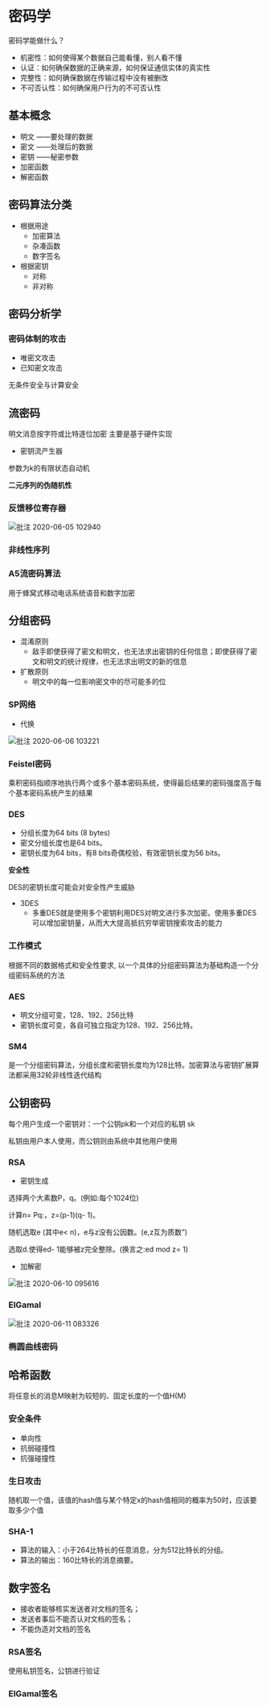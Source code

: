 # 密码学

密码学能做什么？
  - 机密性：如何使得某个数据自己能看懂，别人看不懂
  - 认证：如何确保数据的正确来源，如何保证通信实体的真实性
  - 完整性：如何确保数据在传输过程中没有被删改
  - 不可否认性：如何确保用户行为的不可否认性

## 基本概念

- 明文 ——要处理的数据
- 密文 ——处理后的数据
- 密钥 ——秘密参数
- 加密函数
- 解密函数

## 密码算法分类

- 根据用途
  - 加密算法
  - 杂凑函数
  - 数字签名
- 根据密钥
  - 对称
  - 非对称

## 密码分析学

### 密码体制的攻击

- 唯密文攻击
- 已知密文攻击

无条件安全与计算安全

## 流密码

明文消息按字符或比特逐位加密
主要是基于硬件实现

- 密钥流产生器

参数为k的有限状态自动机

**二元序列的伪随机性**

### 反馈移位寄存器

![批注 2020-06-05 102940](/assets/批注%202020-06-05%20102940.png)

### 非线性序列

### A5流密码算法

用于蜂窝式移动电话系统语音和数字加密

## 分组密码

- 混淆原则
  - 敌手即使获得了密文和明文，也无法求出密钥的任何信息；即使获得了密文和明文的统计规律，也无法求出明文的新的信息
- 扩散原则
  - 明文中的每一位影响密文中的尽可能多的位

### SP网络

- 代换

![批注 2020-06-06 103221](/assets/批注%202020-06-06%20103221.png)

### Feistel密码

乘积密码指顺序地执行两个或多个基本密码系统，使得最后结果的密码强度高于每个基本密码系统产生的结果

### DES

- 分组长度为64 bits (8 bytes)
- 密文分组长度也是64 bits。
- 密钥长度为64 bits，有8 bits奇偶校验，有效密钥长度为56 bits。

**安全性**

DES的密钥长度可能会对安全性产生威胁

- 3DES
  - 多重DES就是使用多个密钥利用DES对明文进行多次加密。使用多重DES可以增加密钥量，从而大大提高抵抗穷举密钥搜索攻击的能力

### 工作模式

根据不同的数据格式和安全性要求, 以一个具体的分组密码算法为基础构造一个分组密码系统的方法

### AES

- 明文分组可变，128、192、256比特
- 密钥长度可变，各自可独立指定为128、192、256比特。

### SM4

是一个分组密码算法，分组长度和密钥长度均为128比特。加密算法与密钥扩展算法都采用32轮非线性迭代结构

## 公钥密码

每个用户生成一个密钥对：一个公钥pk和一个对应的私钥 sk

私钥由用户本人使用，而公钥则由系统中其他用户使用

### RSA

- 密钥生成

选择两个大素数P，q。(例如:每个1024位)

计算n= Pq:，z=(p-1)(q- 1)。

随机选取e (其中e< n)，e与z没有公因数。(e,z互为质数”)

选取d.使得ed- 1能够被z完全整除。(换言之:ed mod z= 1)

- 加解密

![批注 2020-06-10 095616](/assets/批注%202020-06-10%20095616.png)

### ElGamal

![批注 2020-06-11 083326](/assets/批注%202020-06-11%20083326.png)

### 椭圆曲线密码

## 哈希函数

将任意长的消息M映射为较短的、固定长度的一个值H(M)

### 安全条件

- 单向性
- 抗弱碰撞性
- 抗强碰撞性

### 生日攻击

随机取一个值，该值的hash值与某个特定x的hash值相同的概率为50时，应该要取多少个值

### SHA-1

- 算法的输入：小于264比特长的任意消息，分为512比特长的分组。
- 算法的输出：160比特长的消息摘要。

## 数字签名

- 接收者能够核实发送者对文档的签名；
- 发送者事后不能否认对文档的签名；
- 不能伪造对文档的签名

### RSA签名

使用私钥签名，公钥进行验证

### ElGamal签名

